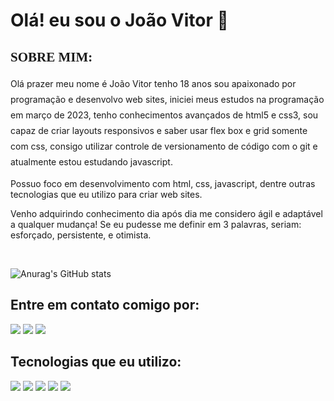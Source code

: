 <h1>Olá! eu sou o João Vitor 👋</h1>

<h2 style="font-family: verdana;">SOBRE MIM:</h2>

<p style="line-height: 25px">Olá prazer meu nome é João Vitor tenho 18 anos sou apaixonado por programação e desenvolvo web sites, iniciei meus estudos na programação em março de 2023, tenho conhecimentos avançados de html5 e css3, sou capaz de criar layouts responsivos e saber usar flex box e grid somente com css, consigo utilizar controle de versionamento de código com o git e atualmente estou estudando javascript.

Possuo foco em desenvolvimento com html, css, javascript, dentre outras tecnologias que eu utilizo para criar web sites.

Venho adquirindo conhecimento dia após dia me considero ágil e adaptável a qualquer mudança! Se eu pudesse me definir em 3 palavras, seriam: esforçado, persistente, e otimista.</p> <br>

![Anurag's GitHub stats](https://github-readme-stats.vercel.app/api?username=JoaoVitor2004&show_icons=true&theme=gruvbox)

<h2>Entre em contato comigo por:</h2>
<div> 
  <a href="mailto:joaovitorsouzaa28122004@gmail.com"><img src="https://img.shields.io/badge/Gmail-D14836?style=for-the-badge&logo=gmail&logoColor=white"></a>
  <a href="https://instagram.com/joaovitords12" target="_blank"><img src="https://img.shields.io/badge/-Instagram-%23E4405F?style=for-the-badge&logo=instagram&logoColor=white" target="_blank"></a>
  <a href="https://www.linkedin.com/in/jo%C3%A3o-vitor-souza-670838238"><img src="https://img.shields.io/badge/LinkedIn-0077B5?style=for-the-badge&logo=linkedin&logoColor=white"></a>
</div>

<h2>Tecnologias que eu utilizo:</h2>

<div>
  <img src="https://img.shields.io/badge/HTML5-E34F26?style=for-the-badge&logo=html5&logoColor=white">
  <img src="https://img.shields.io/badge/CSS3-1572B6?style=for-the-badge&logo=css3&logoColor=white">
  <img src="https://img.shields.io/badge/JavaScript-F7DF1E?style=for-the-badge&logo=javascript&logoColor=black">
  <img src="https://img.shields.io/badge/GIT-E44C30?style=for-the-badge&logo=git&logoColor=white"/>
  <img src="https://img.shields.io/badge/GitHub-100000?style=for-the-badge&logo=github&logoColor=white">
</div>
